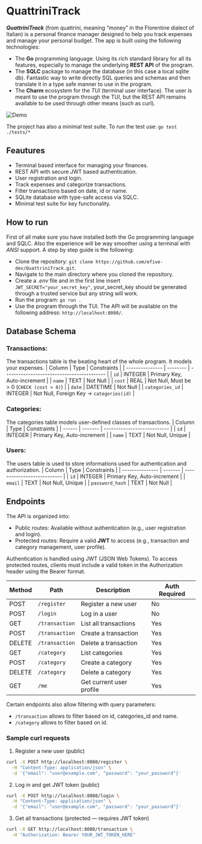# QuattriniTrack

**_QuattriniTrack_** (from quattrini, meaning “money” in the Florentine dialect of Italian) is a personal finance manager designed to help you track expenses and manage your personal budget.
The app is built using the following technologies:

- The **Go** programming language. Using its rich standard library for all its features, especially to manage the underlying **REST API** of the program.
- The **SQLC** package to manage the database (in this case a local sqlite db). Fantastic way to write directly SQL queries and schemas and then translate it in a type safe manner to use in the program.
- The **Charm** ecosystem for the _TUI_ (terminal user interface). The user is meant to use the program through the TUI, but the REST API remains available to be used through other means (such as curl).

![Demo](https://i.imgur.com/LOMFhsK.gif)

The project has also a minimal test suite. To run the test use: `go test ./tests/*`

## Feautures
- Terminal based interface for managing your finances.
- REST API with secure JWT based authentication.
- User registration and login.
- Track expenses and categorize transactions.
- Filter transactions based on date, id or name.
- SQLite database with type-safe access via SQLC.
- Minimal test suite for key functionality. 

## How to run

First of all make sure you have installed both the Go programming language and SQLC. Also the experience will be way smoother using a terminal with _ANSI_ support. A step by step guide is the following:

- Clone the repository: `git clone https://github.com/efive-dev/QuattriniTrack.git`.
- Navigate to the main directory where you cloned the repository.
- Create a _.env_ file and in the first line insert `JWT_SECRET="your_secret_key"`, your_secret_key should be generated through a trusted service but any string will work.
- Run the program: `go run .`
- Use the program through the TUI. The API will be available on the following address: `http://localhost:8080/`.

## Database Schema

### Transactions:

The transactions table is the beating heart of the whole program. It models your expenses.
| Column | Type | Constraints |
| --------------- | -------- | ------------------------------------------ |
| `id` | INTEGER | Primary Key, Auto-increment |
| `name` | TEXT | Not Null |
| `cost` | REAL | Not Null, Must be > 0 (`CHECK (cost > 0)`) |
| `date` | DATETIME | Not Null |
| `categories_id` | INTEGER | Not Null, Foreign Key → `categories(id)` |

### Categories:

The categories table models user-defined classes of transactions.
| Column | Type | Constraints |
| ------ | ------- | --------------------------- |
| `id` | INTEGER | Primary Key, Auto-increment |
| `name` | TEXT | Not Null, Unique |

### Users:

The users table is used to store informations used for authentication and authorization.
| Column | Type | Constraints |
| --------------- | ------- | --------------------------- |
| `id` | INTEGER | Primary Key, Auto-increment |
| `email` | TEXT | Not Null, Unique |
| `password_hash` | TEXT | Not Null |

## Endpoints

The API is organized into:

- Public routes: Available without authentication (e.g., user registration and login).
- Protected routes: Require a valid **JWT** to access (e.g., transaction and category management, user profile).

Authentication is handled using JWT (JSON Web Tokens). To access protected routes, clients must include a valid token in the Authorization header using the Bearer <token> format.

| Method | Path           | Description              | Auth Required |
| ------ | -------------- | ------------------------ | ------------- |
| POST   | `/register`    | Register a new user      | No            |
| POST   | `/login`       | Log in a user            | No            |
| GET    | `/transaction` | List all transactions    | Yes           |
| POST   | `/transaction` | Create a transaction     | Yes           |
| DELETE | `/transaction` | Delete a transaction     | Yes           |
| GET    | `/category`    | List categories          | Yes           |
| POST   | `/category`    | Create a category        | Yes           |
| DELETE | `/category`    | Delete a category        | Yes           |
| GET    | `/me`          | Get current user profile | Yes           |

Certain endpoints also allow filtering with query parameters:

- `/transaction` allows to filter based on id, categories_id and name.
- `/category` allows to filter based on id.

### Sample curl requests

1. Register a new user (public)

```bash
curl -X POST http://localhost:8080/register \
  -H "Content-Type: application/json" \
  -d '{"email": "user@example.com", "password": "your_password"}'
```

2. Log in and get JWT token (public)

```bash
curl -X POST http://localhost:8080/login \
  -H "Content-Type: application/json" \
  -d '{"email": "user@example.com", "password": "your_password"}'
```

3. Get all transactions (protected — requires JWT token)

```bash
curl -X GET http://localhost:8080/transaction \
  -H "Authorization: Bearer YOUR_JWT_TOKEN_HERE"
```
